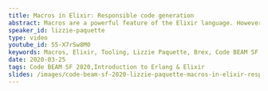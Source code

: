 ```yaml
---
title: Macros in Elixir: Responsible code generation
abstract: Macros are a powerful feature of the Elixir language. However, with great power comes great responsibility. In this talk we’ll explore how to leverage macros to reduce boilerplate, enforce best practices, and increase performance all while keeping code maintainable, readable, and idiomatic.
speaker_id: lizzie-paquette
type: video
youtube_id: 55-X7rSw8M0
keywords: Macros, Elixir, Tooling, Lizzie Paquette, Brex, Code BEAM SF,
date: 2020-03-25
tags: Code BEAM SF 2020,Introduction to Erlang & Elixir
slides: /images/code-beam-sf-2020-lizzie-paquette-macros-in-elixir-responsible-code-generation-compressed.pdf
---
```


